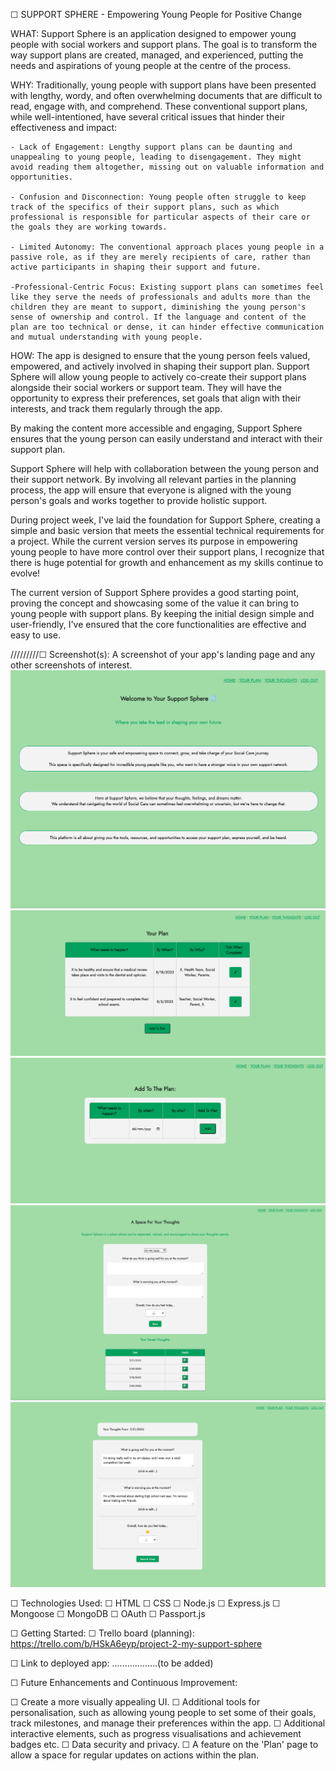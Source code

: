 ☐ SUPPORT SPHERE - Empowering Young People for Positive Change

WHAT:
Support Sphere is an application designed to empower young people with social workers and support plans. The goal is to transform the way support plans are created, managed, and experienced, putting the needs and aspirations of young people at the centre of the process.


WHY:
Traditionally, young people with support plans have been presented with lengthy, wordy, and often overwhelming documents that are difficult to read, engage with, and comprehend. These conventional support plans, while well-intentioned, have several critical issues that hinder their effectiveness and impact:

    - Lack of Engagement: Lengthy support plans can be daunting and unappealing to young people, leading to disengagement. They might avoid reading them altogether, missing out on valuable information and opportunities.

    - Confusion and Disconnection: Young people often struggle to keep track of the specifics of their support plans, such as which professional is responsible for particular aspects of their care or the goals they are working towards.

    - Limited Autonomy: The conventional approach places young people in a passive role, as if they are merely recipients of care, rather than active participants in shaping their support and future.

    -Professional-Centric Focus: Existing support plans can sometimes feel like they serve the needs of professionals and adults more than the children they are meant to support, diminishing the young person's sense of ownership and control. If the language and content of the plan are too technical or dense, it can hinder effective communication and mutual understanding with young people.

HOW:
The app is designed to ensure that the young person feels valued, empowered, and actively involved in shaping their support plan. Support Sphere will allow young people to actively co-create their support plans alongside their social workers or support team. They will have the opportunity to express their preferences, set goals that align with their interests, and track them regularly through the app.

By making the content more accessible and engaging, Support Sphere ensures that the young person can easily understand and interact with their support plan.

Support Sphere will help with collaboration between the young person and their support network. By involving all relevant parties in the planning process, the app will ensure that everyone is aligned with the young person's goals and works together to provide holistic support.


During project week, I've laid the foundation for Support Sphere, creating a simple and basic version that meets the essential technical requirements for a project. While the current version serves its purpose in empowering young people to have more control over their support plans, I recognize that there is huge potential for growth and enhancement as my skills continue to evolve!


The current version of Support Sphere provides a good starting point, proving the concept and showcasing some of the value it can bring to young people with support plans. By keeping the initial design simple and user-friendly, I've ensured that the core functionalities are effective and easy to use.


/////////☐ Screenshot(s): A screenshot of your app's landing page and any other screenshots of interest.
![home](<Screenshot 2023-07-20 at 20.54.41.png>)
![plan](<Screenshot 2023-07-20 at 20.18.11.png>)
![add to plan](<Screenshot 2023-07-20 at 20.18.40.png>)
![thoughts page](<Screenshot 2023-07-20 at 20.19.16.png>)
![thoughts/ show](<Screenshot 2023-07-20 at 20.19.33.png>)


☐ Technologies Used: 
☐ HTML
☐ CSS
☐ Node.js
☐ Express.js
☐ Mongoose
☐ MongoDB
☐ OAuth
☐ Passport.js

☐ Getting Started:
☐ Trello board (planning):
https://trello.com/b/HSkA6eyp/project-2-my-support-sphere

☐ Link to deployed app: ..................(to be added)


☐ Future Enhancements and Continuous Improvement:

☐ Create a more visually appealing UI.
☐ Additional tools for personalisation, such as allowing young people to set some of their goals, track milestones, and manage their preferences within the app. 
☐ Additional interactive elements, such as progress visualisations and achievement badges etc.
☐ Data security and privacy.
☐ A feature on the 'Plan' page to allow a space for regular updates on actions within the plan. 


